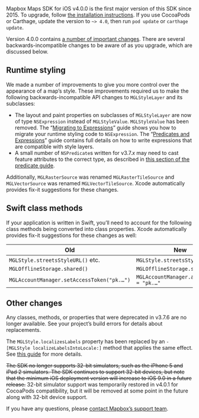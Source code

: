 Mapbox Maps SDK for iOS v4.0.0 is the first major version of this SDK since 2015. To upgrade, follow [the installation instructions](https://www.mapbox.com/install/ios/). If you use CocoaPods or Carthage, update the version to `~> 4.0`, then run `pod update` or `carthage update`.

Version 4.0.0 contains [a number of important changes](https://www.mapbox.com/ios-sdk/api/4.0.0/). There are several backwards-incompatible changes to be aware of as you upgrade, which are discussed below.

## Runtime styling

We made a number of improvements to give you more control over the appearance of a map’s style. These improvements required us to make the following backwards-incompatible API changes to `MGLStyleLayer` and its subclasses:

* The layout and paint properties on subclasses of `MGLStyleLayer` are now of type `NSExpression` instead of `MGLStyleValue`. `MGLStyleValue` has been removed. The “[Migrating to Expressions](https://www.mapbox.com/ios-sdk/api/4.0.0/migrating-to-expressions.html)” guide shows you how to migrate your runtime styling code to `NSExpression`. The “[Predicates and Expressions](https://www.mapbox.com/ios-sdk/api/4.0.0/predicates-and-expressions.html)” guide contains full details on how to write expressions that are compatible with style layers.
* A small number of `NSPredicate`s written for v3.7._x_ may need to cast feature attributes to the correct type, as described in [this section of the predicate guide](https://www.mapbox.com/ios-sdk/api/4.0.0/predicates-and-expressions.html#operands).

Additionally, `MGLRasterSource` was renamed `MGLRasterTileSource` and `MGLVectorSource` was renamed `MGLVectorTileSource`. Xcode automatically provides fix-it suggestions for these changes.

## Swift class methods

If your application is written in Swift, you’ll need to account for the following class methods being converted into class properties. Xcode automatically provides fix-it suggestions for these changes as well:

Old | New
----|----
`MGLStyle.streetsStyleURL()` etc. | `MGLStyle.streetsStyleURL` etc.
`MGLOfflineStorage.shared()` | `MGLOfflineStorage.shared`
`MGLAccountManager.setAccessToken("pk.…")` | `MGLAccountManager.accessToken = "pk.…"`

## Other changes

Any classes, methods, or properties that were deprecated in v3.7.6 are no longer available. See your project’s build errors for details about replacements.

The `MGLStyle.localizesLabels` property has been replaced by an `-[MGLStyle localizeLabelsIntoLocale:]` method that applies the same effect. See [this guide](https://www.mapbox.com/help/change-language/#mapbox-maps-sdk-for-ios) for more details.

~~The SDK no longer supports 32-bit simulators, such as the iPhone 5 and iPad 2 simulators. The SDK continues to support 32-bit devices, but note that the minimum iOS deployment version will increase to iOS 9.0 in a future release.~~ 32-bit simulator support was temporarily restored in v4.0.1 for CocoaPods compatibility, but it will be removed at some point in the future along with 32-bit device support.

If you have any questions, please [contact Mapbox’s support team](https://www.mapbox.com/contact/support/).